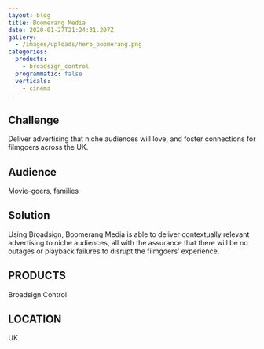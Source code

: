 ```yaml
---
layout: blog
title: Boomerang Media
date: 2020-01-27T21:24:31.207Z
gallery:
  - /images/uploads/hero_boomerang.png
categories:
  products:
    - broadsign_control
  programmatic: false
  verticals:
    - cinema
---
```

## Challenge

Deliver advertising that niche audiences will love, and foster connections for filmgoers across the UK.

## Audience

Movie-goers, families

## Solution

Using Broadsign, Boomerang Media is able to deliver contextually relevant advertising to niche audiences, all with the assurance that there will be no outages or playback failures to disrupt the filmgoers’ experience.

## PRODUCTS 

Broadsign Control

## LOCATION

UK
